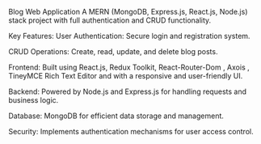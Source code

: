 Blog Web Application
A MERN (MongoDB, Express.js, React.js, Node.js) stack project with full authentication and CRUD functionality.

Key Features:
User Authentication: Secure login and registration system.

CRUD Operations: Create, read, update, and delete blog posts.

Frontend: Built using React.js, Redux Toolkit, React-Router-Dom , Axois , TineyMCE Rich Text Editor and  with a responsive and user-friendly UI.

Backend: Powered by Node.js and Express.js for handling requests and business logic.

Database: MongoDB for efficient data storage and management.

Security: Implements authentication mechanisms for user access control.
